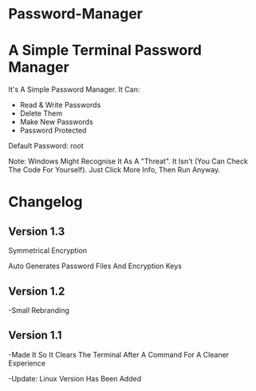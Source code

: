 # Password-Manager
<h1>A Simple Terminal Password Manager</h1>

It's A Simple Password Manager.
It Can:
- Read & Write Passwords
- Delete Them
- Make New Passwords
- Password Protected

Default Password: root

Note: Windows Might Recognise It As A "Threat". It Isn't (You Can Check The Code For Yourself). Just Click More Info, Then Run Anyway.

<h1>Changelog</h1>
<h2>Version 1.3</h2>
<p>Symmetrical Encryption</p>
<p>Auto Generates Password Files And Encryption Keys</p>

<h2>Version 1.2</h2>
<p>-Small Rebranding</p>

<h2>Version 1.1</h2>
<p>-Made It So It Clears The Terminal After A Command For A Cleaner Experience</p>
<p>-Update: Linux Version Has Been Added</p>
